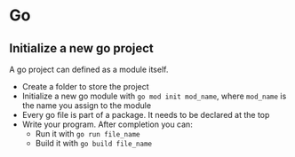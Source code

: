 # Go

## Initialize a new go project

A go project can defined as a module itself.
- Create a folder to store the project
- Initialize a new go module with `go mod init mod_name`, where `mod_name` is the name you assign to the module
- Every go file is part of a package. It needs to be declared at the top
- Write your program. After completion you can:
  - Run it with `go run file_name`
  - Build it with `go build file_name`
